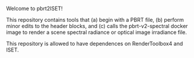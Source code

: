 Welcome to pbrt2ISET!

This repository contains tools that (a) begin with a PBRT file, (b) perform minor edits to the header blocks, and  (c) calls the pbrt-v2-spectral docker image to render a scene spectral radiance or optical image irradiance file.

This repository is allowed to have dependences on RenderToolbox4 and ISET.

